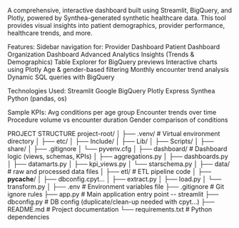 A comprehensive, interactive dashboard built using Streamlit, BigQuery, and Plotly, powered by Synthea-generated synthetic healthcare data. This tool provides visual insights into patient demographics, provider performance, healthcare trends, and more.

 Features:
Sidebar navigation for:
Provider Dashboard
Patient Dashboard
Organization Dashboard
Advanced Analytics
Insights (Trends & Demographics)
Table Explorer for BigQuery previews
Interactive charts using Plotly
Age & gender-based filtering
Monthly encounter trend analysis
Dynamic SQL queries with BigQuery

Technologies Used:
Streamlit
Google BigQuery
Plotly Express
Synthea
Python (pandas, os)

Sample KPIs:
Avg conditions per age group
Encounter trends over time
Procedure volume vs encounter duration
Gender comparison of conditions

PROJECT STRUCTURE
project-root/
│
├── .venv/                  # Virtual environment directory
│   ├── etc/
│   ├── Include/
│   ├── Lib/
│   ├── Scripts/
│   ├── share/
│   ├── .gitignore
│   └── pyvenv.cfg
│
├── dashboard/              # Dashboard logic (views, schemas, KPIs)
│   ├── aggregations.py
│   ├── dashboards.py
│   ├── datamarts.py
│   ├── kpi_views.py
│   └── starschema.py
│
├── data/                   #  raw and processed data files
│
├── etl/                    # ETL pipeline code
│   ├── __pycache__/
│   ├── dbconfig.cpyt...
│   ├── extract.py
│   ├── load.py
│   └── transform.py
│
├── .env                    # Environment variables file
├── .gitignore              # Git ignore rules
├── app.py                  # Main application entry point -- streamlit
├── dbconfig.py             # DB config (duplicate/clean-up needed with cpyt...)
├── README.md               # Project documentation
└── requirements.txt        # Python dependencies
